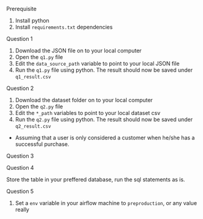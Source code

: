 Prerequisite

1. Install python
2. Install `requirements.txt` dependencies


Question 1

1. Download the JSON file on to your local computer
2. Open the `q1.py` file
3. Edit the `data_source_path` variable to point to your local JSON file
4. Run the `q1.py` file using python. 
    The result should now be saved under `q1_result.csv` 

Question 2

1. Download the dataset folder on to your local computer
2. Open the `q2.py` file
3. Edit the `*_path` variables to point to your local dataset csv
4. Run the `q2.py` file using python. 
    The result should now be saved under `q2_result.csv` 

* Assuming that a user is only considered a customer when he/she has a successful purchase.

Question 3 

<!--  TODO: Test docker in ub-laptop -->

Question 4

Store the table in your preffered database, run the sql statements as is.

<!--  TODO: Finish Recursive CTE -->

Question 5

1. Set a `env` variable in your airflow machine to `preproduction`, or any value really

<!--  TODO: Test dag on ub-laptop's local -->
